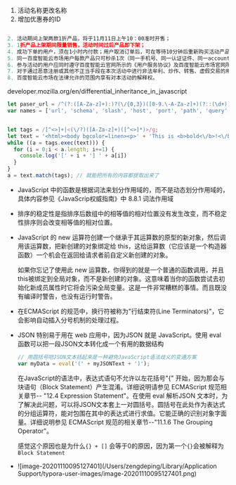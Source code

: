1. 活动名称更改名称
2. 增加优惠券的ID

```js

2. 活动期间上架两款1折产品，将于11月11日上午10：00准时开售；
3. 1折产品上架期间限量销售，活动时间过后产品即下架；
4. 成功下单的用户，须在1小时内付款；用户取消订单后，可在等待10分钟后重新购买活动产品，若购买资格未刷新，请提交工单与运营人员联系；
5. 同一百度智能云市场用户每款产品只可秒杀1次（同一手机号、同一认证证件、同一account ID或经百度智能云排查多个账户为同一实际控制人的均被视为同一用户）；
6. 参与活动的用户应同时遵守百度智能云官网所示的《用户服务协议》及百度智能云市场官网所示的《云市场服务协议》和《商品服务协议》、产品相关的协议及页面使用规则（包括但不限于产品服务等级协议，使用规范，产品服务条款等）；
7. 对于通过恶意注册或其他不正当手段在本次活动中进行非法牟利、炒作、转售、虚假交易的用户，百度智能云有权取消其获奖资格或其因参加活动所获权益，有权采取包括不限于停止服务、封停帐号、冻结代金券等止损和保护措施；如该违规行为给百度智能云市场造成损失的，百度智能云市场保留追究其民事责任和刑事责任的权利。
8. 百度智能云市场在法律允许的范围内享有对本活动的解释权。
```

developer.mozilla.org/en/differential_inheritance_in_javascript

```js
let paser_url = /^(?:([A-Za-z]+):)?(\/{0,3})([0-9.\-A-Za-z]+)(?::(\d+))?(?:\/([^?#]*))?(?:\?([^#]*))?(?:#(.*))?$/;
var names = ['url', 'schema', 'slash', 'host', 'port', 'path', 'query', 'hash'];


let tags = /[^<>]+|<(\/?)([A-Za-z]+)([^<>]*)>/g;
let text = '<html><body bgcolor=linen><p>' + 'This is <b>bold<\/b>!<\/body><\/html>';
while ((a = tags.exec(text))) {
  for (i = 0;i < a.length; i+=1) {
    console.log('[' + i + '] ' + a[i])
  }
}
a = text.match(tags); // 就能把所有的内容都提取出来了
```

- JavaScript 中的函数是根据词法来划分作用域的，而不是动态划分作用域的，具体内容参见《JavaScrip权威指南》中 8.8.1 词法作用域 

- 排序的稳定性是指排序后数组中的相等值的相对位置没有发生改变，而不稳定性排序则会改变相等值的相对位置。

- JavaScript 的 new 运算符创建一个继承于其运算数的原型的新对象，然后调用该运算数，把新创建的对象绑定给 this，这给运算数（它应该是一个构造器函数）一个机会在返回给请求者前自定义新创建的对象。

  如果你忘记了使用此 new 运算数，你得到的就是一个普通的函数调用，并且 this被绑定到全局对象，而不是新创建的对象。这意味着当你的函数尝试去初始化新成员属性时它将会污染全局变量。这是一件非常糟糕的事情。而且既没有编译时警告，也没有运行时警告。

- 在ECMAScript 的规范中，换行符被称为"行结束符(Line Terminators)"，它会影响自动插入分号机制的处理过程。

- JSON 特别易于用在 web 应用中，因为JSON 就是 JavaScript。使用 eval 函数可以把一段JSON文本转化成一个有用的数据结构

  ```js
  // 用圆括号吧JSON文本括起来是一种避免JavaScript语法歧义的变通方案
  var myData = eval('(' + myJSONText + ')');
  ```

  在JavaScript的语法中，表达式语句不允许以左花括号"{" 开始，因为那会与块语句（Block Statement）产生混淆。详细说明请参见 ECMAScript 规范相关章节-- "12.4 Expression Statement"。在使用 eval 解析JSON 文本时，为了解决此问题，可以将JSON文本套上一对圆括号。圆括号在此处作为表达式的分组运算符，能对包围在其中的表达式进行求值。它能正确的识别对象字面量。详细说明参见 ECMAScript 规范的相关章节--"11.1.6 The Grouping Operator"。

  感觉这个原因也是为什么`{} + []` 会等于0的原因，因为第一个`{}`会被解释为`Block Statement` 

- ![image-20201110095127401](/Users/zengdeping/Library/Application Support/typora-user-images/image-20201110095127401.png)